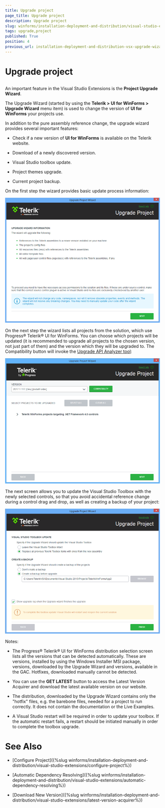 ```yaml
---
title: Upgrade project
page_title: Upgrade project
description: Upgrade project
slug: winforms/installation-deployment-and-distribution/visual-studio-extensions/upgrade-project
tags: upgrade,project
published: True
position: 4
previous_url: installation-deployment-and-distribution-vsx-upgrade-wizard,/devtools/winforms/installation-deployment-and-distribution/visual-studio-extensions/upgrade-wizard
---
```


# Upgrade project

##

An important feature in the Visual Studio Extensions is the __Project Upgrade Wizard__.

The Upgrade Wizard (started by using the __Telerik > UI for WinForms > Upgrade Wizard__ menu item) is used to change the version of __UI for WinForms__ your projects use.

In addition to the pure assembly reference change, the upgrade wizard provides several important features:

* Check if a new version of __UI for WinForms__ is available on the Telerik website.

* Download of a newly discovered version.

* Visual Studio toolbox update.

* Project themes upgrade.

* Current project backup.

On the first step the wizard provides basic update process information:

![installation-deployment-and-distribution-vsx-upgrade-project 001](images/installation-deployment-and-distribution-vsx-upgrade-project001.png)

On the next step the wizard lists all projects from the solution, which use Progress&reg; Telerik&reg; UI for WinForms. You can choose which projects will be updated (it is recommended to upgrade all projects to the chosen version, not just part of them) and the version which they will be upgraded to. The Compatibility button will invoke the [Upgrade API Analyzer tool](http://docs.telerik.com/devtools/winforms/api-analyzer):

![installation-deployment-and-distribution-vsx-upgrade-project 002](images/installation-deployment-and-distribution-vsx-upgrade-project002.png)

The next screen allows you to update the Visual Studio Toolbox with the newly selected controls, so that you avoid accidental reference change during a control drag and drop, as well as creating a backup of your project:

![installation-deployment-and-distribution-vsx-upgrade-project 003](images/installation-deployment-and-distribution-vsx-upgrade-project003.png)

Notes:

* The Progress&reg; Telerik&reg; UI for WinForms distribution selection screen lists all the versions that can be detected automatically. These are versions, installed by using the Windows Installer MSI package, versions, downloaded by the Upgrade Wizard and versions, available in the GAC. Hotfixes, downloaded manually cannot be detected.

* You can use the __GET LATEST__ button to access the Latest Version Acquirer and download the latest available version on our website.

* The distribution, downloaded by the Upgrade Wizard contains only the "hotfix" files, e.g. the barebone files, needed for a project to run correctly. It does not contain the documentation or the Live Examples.

* A Visual Studio restart will be required in order to update your toolbox. If the automatic restart fails, a restart should be initiated manually in order to complete the toolbox upgrade.

# See Also

* [Configure Project]({%slug winforms/installation-deployment-and-distribution/visual-studio-extensions/configure-project%})

* [Automatic Dependency Resolving]({%slug winforms/installation-deployment-and-distribution/visual-studio-extensions/automatic-dependency-resolving%})

* [Download New Version]({%slug winforms/installation-deployment-and-distribution/visual-studio-extensions/latest-version-acquirer%})
